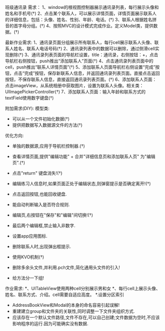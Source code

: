 班级通讯录
需求：
1、window的根视图控制器展示通讯录列表，每行展示头像和姓名和手机号(†)
2、点击某个联系人，可以展示详情页面，详情页面展示联系人的详细信息，包括：头像、姓名、性别、年龄、电话。(†)
3、联系人根据姓名拼音的首字母分组。(†)
4、按照MVC的设计模式完成作业。定义Model类，提供数据。(†)

最新作业需求:
1、通讯录页面分组展示所有联系人，每行cell展示联系人头像、联系人姓名、联系人电话号码(†)
2、通讯录列表中的数据可以删除，通过侧滑cell实现删除(†)
3、通讯录列表页面的导航栏设置，title：通讯录，右侧按钮：+，点击导航栏右侧按钮，push推出“添加联系人”页面(†)
4、点击通讯录列表页面中的cell，push推出“联系人详情页面”(†)
5、添加联系人页面导航栏右侧设置“完成”按钮，点击“完成”按钮，保存新联系人信息，并返回通讯录列表页面。直接点击返回按钮，不保存联系人信息，直接返回通讯录列表页面。(†)
6、添加联系人页面：点击imageView，从系统相册中获取图片，设置为联系人头像。相关类：UIImagePickerController(†)
7、添加联系人页面：输入年龄和联系方式的textField使用数字键盘(†)


附加需求(DIY):
模型类:
* 可以从一个文件初始化数据(†)
* 提供把数据写入数据源文件的方法(†)


优化方向:
* 单独的数据源,应用于导航栏控制器.(†)
* 查看详情页面,提供"编辑功能" + 合并"详细信息页和添加联系人页" 为"编辑页".(†)
* 点击"return" 键盘消失!(†)
* 编辑练习人信息时,如果页面正处于编辑状态,则弹窗提示是否确定离开!(†)
* 点击返回按钮,也能回收键盘.
* 能自动判断输入是否符合规则.
* 编辑页,右按钮在"保存"和"编辑"间切换!(†)
* 最后两个编辑框,禁止输入非数字.
* 设置app应用图标.
* 删除联系人时,出现弹出框提示.
* 使用KVO机制(†)

* 删除多余头文件,并利用.pch文件,简化通用头文件的引入!
* 给方法分一下组!

作业需求:
*、UITableView使用两种cell分别展示男和女
*、每行cell上展示头像、姓名、联系方式、介绍。cell需要自适应高度。
*.设置分区索引
* AddressBookView和Modal的本身的命名容易引起误解!
* 重建建立group和文件夹的关联性,同时调整一下文件夹组织方式.
* 应该存在一个默认文件路径,文件不存在,可以自己创建;文件数据为空时,不应该影响程序的运行.因为可能确实没有数据.